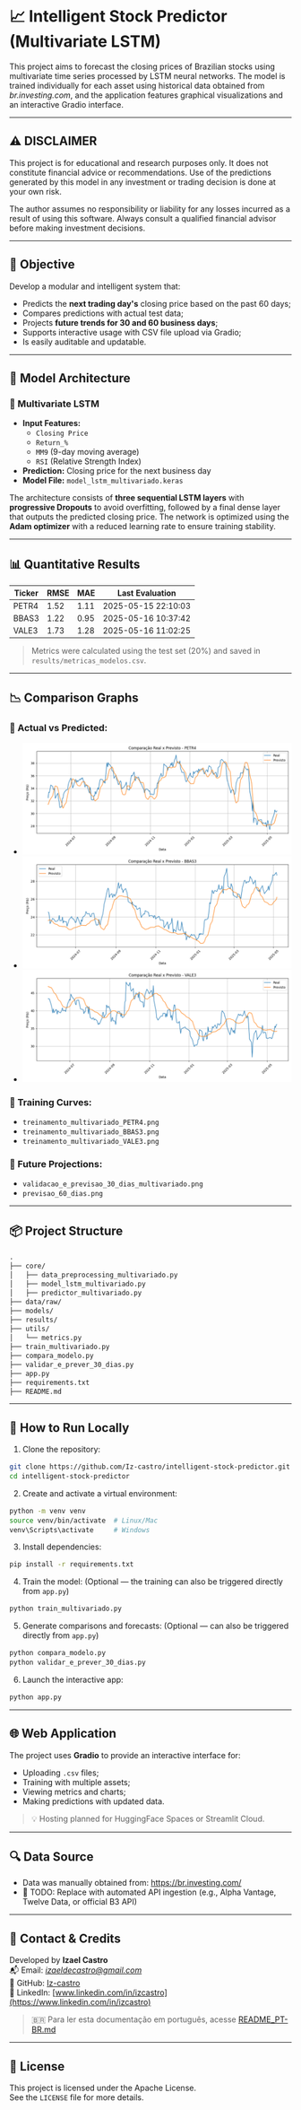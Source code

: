 # 📈 Intelligent Stock Predictor (Multivariate LSTM)

This project aims to forecast the closing prices of Brazilian stocks using multivariate time series processed by LSTM neural networks. The model is trained individually for each asset using historical data obtained from *br.investing.com*, and the application features graphical visualizations and an interactive Gradio interface.

---

## ⚠️ DISCLAIMER

This project is for educational and research purposes only. It does not constitute financial advice or recommendations. Use of the predictions generated by this model in any investment or trading decision is done at your own risk.

The author assumes no responsibility or liability for any losses incurred as a result of using this software. Always consult a qualified financial advisor before making investment decisions.

---

## 🎯 Objective

Develop a modular and intelligent system that:
- Predicts the **next trading day's** closing price based on the past 60 days;
- Compares predictions with actual test data;
- Projects **future trends for 30 and 60 business days**;
- Supports interactive usage with CSV file upload via Gradio;
- Is easily auditable and updatable.

---

## 🧠 Model Architecture

### 🔸 Multivariate LSTM
- **Input Features:**
  - `Closing Price`
  - `Return_%`
  - `MM9` (9-day moving average)
  - `RSI` (Relative Strength Index)
- **Prediction:** Closing price for the next business day
- **Model File:** `model_lstm_multivariado.keras`

The architecture consists of **three sequential LSTM layers** with **progressive Dropouts** to avoid overfitting, followed by a final dense layer that outputs the predicted closing price. 
The network is optimized using the **Adam optimizer** with a reduced learning rate to ensure training stability.

---

## 📊 Quantitative Results

| Ticker | RMSE  | MAE   | Last Evaluation       |
|--------|-------|-------|------------------------|
| PETR4  | 1.52  | 1.11  | 2025-05-15 22:10:03     |
| BBAS3  | 1.22  | 0.95  | 2025-05-16 10:37:42     |
| VALE3  | 1.73  | 1.28  | 2025-05-16 11:02:25     |


> Metrics were calculated using the test set (20%) and saved in `results/metricas_modelos.csv`.

---

## 📉 Comparison Graphs

### 🔹 Actual vs Predicted:
- ![PETR4](results/comparativo_teste_multivariado_PETR4.png)
- ![BBAS3](results/comparativo_teste_multivariado_BBAS3.png)
- ![VALE3](results/comparativo_teste_multivariado_VALE3.png)

### 🔹 Training Curves:
- `treinamento_multivariado_PETR4.png`
- `treinamento_multivariado_BBAS3.png`
- `treinamento_multivariado_VALE3.png`

### 🔮 Future Projections:
- `validacao_e_previsao_30_dias_multivariado.png`
- `previsao_60_dias.png`

---

## 📦 Project Structure

```
.
├── core/
│   ├── data_preprocessing_multivariado.py
│   ├── model_lstm_multivariado.py
│   ├── predictor_multivariado.py
├── data/raw/
├── models/
├── results/
├── utils/
│   └── metrics.py
├── train_multivariado.py
├── compara_modelo.py
├── validar_e_prever_30_dias.py
├── app.py
├── requirements.txt
├── README.md
```

---

## 🔧 How to Run Locally

1. Clone the repository:
```bash
git clone https://github.com/Iz-castro/intelligent-stock-predictor.git
cd intelligent-stock-predictor
```

2. Create and activate a virtual environment:
```bash
python -m venv venv
source venv/bin/activate  # Linux/Mac
venv\Scripts\activate     # Windows
```

3. Install dependencies:
```bash
pip install -r requirements.txt
```

4. Train the model: (Optional — the training can also be triggered directly from `app.py`)
```bash
python train_multivariado.py
```

5. Generate comparisons and forecasts: (Optional — can also be triggered directly from `app.py`)
```bash
python compara_modelo.py
python validar_e_prever_30_dias.py
```

6. Launch the interactive app:
```bash
python app.py
```

---

## 🌐 Web Application

The project uses **Gradio** to provide an interactive interface for:
- Uploading `.csv` files;
- Training with multiple assets;
- Viewing metrics and charts;
- Making predictions with updated data.

> 💡 Hosting planned for HuggingFace Spaces or Streamlit Cloud.

---

## 🔍 Data Source

- Data was manually obtained from: https://br.investing.com/
- 🚧 TODO: Replace with automated API ingestion (e.g., Alpha Vantage, Twelve Data, or official B3 API)

---

## 📢 Contact & Credits

Developed by **Izael Castro**  
📬 Email: *izaeldecastro@gmail.com*  
🔗 GitHub: [Iz-castro](https://github.com/Iz-castro)  
🔗 LinkedIn: [www.linkedin.com/in/izcastro](https://www.linkedin.com/in/izcastro)

> 🇧🇷 Para ler esta documentação em português, acesse [README_PT-BR.md](README_PT-BR.md)
---

## 📜 License

This project is licensed under the Apache License.  
See the `LICENSE` file for more details.
